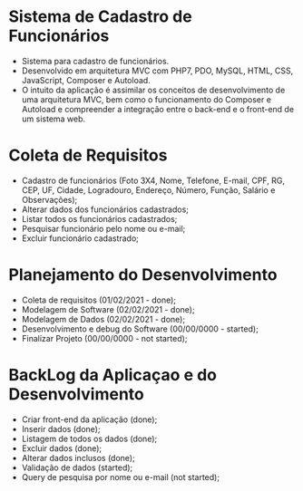 # Sistema de Cadastro de Funcionários
- Sistema para cadastro de funcionários. 
- Desenvolvido em arquitetura MVC com PHP7, PDO, MySQL, HTML, CSS, JavaScript, Composer e Autoload. 
- O intuito da aplicação é assimilar os conceitos de desenvolvimento de uma arquitetura MVC, bem como o funcionamento do Composer e Autoload e compreender a integração entre o back-end e o front-end de um sistema web.

# Coleta de Requisitos
- Cadastro de funcionários (Foto 3X4, Nome, Telefone, E-mail, CPF, RG, CEP, UF, Cidade, Logradouro, Endereço, Número, Função, Salário e Observações);
- Alterar dados dos funcionários cadastrados;
- Listar todos os funcionários cadastrados;
- Pesquisar funcionário pelo nome ou e-mail;
- Excluir funcionário cadastrado;

# Planejamento do Desenvolvimento
- Coleta de requisitos (01/02/2021 - done);
- Modelagem de Software (02/02/2021 - done);
- Modelagem de Dados (02/02/2021 - done);
- Desenvolvimento e debug do Software (00/00/0000 - started);
- Finalizar Projeto (00/00/0000 - not started);

# BackLog da Aplicaçao e do Desenvolvimento
- Criar front-end da aplicação (done);
- Inserir dados (done);
- Listagem de todos os dados (done);
- Excluir dados (done);
- Alterar dados inclusos (done);
- Validação de dados (started);
- Query de pesquisa por nome ou e-mail (not started); 
